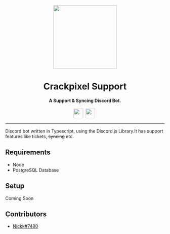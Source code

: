 <div align="center">
   <img src="https://cdn.discordapp.com/attachments/1024550656020856882/1024607243804610600/crackpixel-support.png" height="200" width="200"></a>
    <h1>Crackpixel Support</h1>
    <strong>A Support & Syncing Discord Bot.</strong><br><br>
    <img src="https://forthebadge.com/images/badges/made-with-typescript.svg" height="30">&nbsp;
    <img src="https://forthebadge.com/images/badges/built-with-love.svg" height="30">&nbsp;
    

</div>

---
Discord bot written in Typescript, using the Discord.js Library.It has support features like tickets, ~~syncing~~ etc.

## Requirements
* Node
* PostgreSQL Database

## Setup

Coming Soon

## Contributors
* [Nickk#7480](https://github.com/NickR69420)
